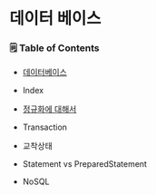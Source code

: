 # 데이터 베이스

### 🗒 Table of Contents

- [데이터베이스](https://amused-polyanthus-149.notion.site/e3e1db95a8cb41019d5e0514eb39862e)


- Index


- [정규화에 대해서](https://amused-polyanthus-149.notion.site/6d0fa0a228f640cdac04796635435439)


- Transaction


- 교착상태


- Statement vs PreparedStatement
  

- NoSQL
